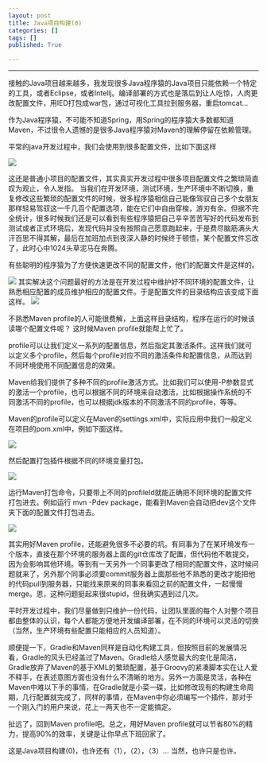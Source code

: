 ```yaml
---
layout: post
title: Java项目构建(0)
categories: []
tags: []
published: True

---
```

---
接触的Java项目越来越多，我发现很多Java程序猿的Java项目只能依赖一个特定的工具，或者Eclipse，或者Intellj。编译部署的方式也是落后到让人吃惊，人肉更改配置文件，用IED打包成war包，通过可视化工具拉到服务器，重启tomcat...

作为Java程序猿，不可能不知道Spring，用Spring的程序猿大多数都知道Maven，不过很令人遗憾的是很多Java程序猿对Maven的理解停留在依赖管理。

平常的java开发过程中，我们会使用到很多配置文件，比如下面这样

<img src="{{ site.url }}/assets/images/20151127/p1.png" />

这还是普通小项目的配置文件，其实真实开发过程中很多项目配置文件之繁琐简直叹为观止，令人发指。
当我们在开发环境，测试环境，生产环境中不断切换，重复修改这些繁琐的配置文件的时候，很多程序猿相信自己能像驾驭自己多个女朋友那样轻易驾驭这一千几百个配置选项，能在它们中自由穿梭，游刃有余。但据不完全统计，很多时候我们还是可以看到有些程序猿把自己辛辛苦苦写好的代码发布到测试或者正式环境后，发现代码并没有按照自己愿意跑起来，于是费尽脑筋满头大汗百思不得其解，最后在加班加点到夜深人静的时候终于顿悟，某个配置文件忘改了，此时心中1024头草泥马在奔腾。

有些聪明的程序猿为了方便快速更改不同的配置文件，他们的配置文件是这样的。

<img src="{{ site.url }}/assets/images/20151127/p6.png" />
其实解决这个问题最好的方法是在开发过程中维护好不同环境的配置文件，让熟悉相应配置的成员维护相应的配置文件。于是配置文件的目录结构应该变成下面这样。

<img src="{{ site.url }}/assets/images/20151127/p2.png" />

不熟悉Maven profile的人可能很费解，上面这样目录结构，程序在运行的时候该读哪个配置文件呢？
这时候Maven profile就能帮上忙了。

profile可以让我们定义一系列的配置信息，然后指定其激活条件。这样我们就可以定义多个profile，然后每个profile对应不同的激活条件和配置信息，从而达到不同环境使用不同配置信息的效果。

Maven给我们提供了多种不同的profile激活方式。比如我们可以使用-P参数显式的激活一个profile，也可以根据不同的环境来自动激活，比如根据操作系统的不同激活不同的profile，也可以根据jdk版本的不同激活不同的profile，等等。

Maven的profile可以定义在Maven的settings.xml中，实际应用中我们一般定义在项目的pom.xml中，例如下面这样。

<img src="{{ site.url }}/assets/images/20151127/p3.png" />

然后配置打包插件根据不同的环境变量打包。

<img src="{{ site.url }}/assets/images/20151127/p4.png" />

运行Maven打包命令，只要带上不同的profileId就能正确把不同环境的配置文件打包进去。例如运行 mvn -Pdev package，能看到Maven会自动把dev这个文件夹下面的配置文件打包进去。

<img src="{{ site.url }}/assets/images/20151127/p5.png" />

其实用好Maven profile，还能避免很多不必要的坑。有同事为了在某环境发布一个版本，直接在那个环境的服务器上面的git仓库改了配置，但代码他不敢提交，因为会影响其他环境。等到有一天另外一个同事更改了相同的配置文件，这时候问题就来了，另外那个同事必须要commit服务器上面那些他不熟悉的更改才能把他的代码pull到服务器，只能找来原来的同事来看回之前的配置文件，一起慢慢merge。恩，这种问题挺起来很stupid，但我确实遇到过几次。

平时开发过程中，我们尽量做到只维护一份代码，让团队里面的每个人对整个项目都由整体的认识，每个人都能方便地开发编译部署，在不同的环境可以灵活的切换（当然，生产环境有些配置只能相应的人员知道）。

顺便提一下，Gradle和Maven同样是自动化构建工具，但按照目前的发展情况看，Gradle的风头已经盖过了Maven。Gradle给人感觉最大的变化是简洁，Gradle放弃了Maven的基于XML的繁琐配置，基于Groovy的紧凑脚本实在让人爱不释手，在表述意图方面也没有什么不清晰的地方。另外一方面是灵活，各种在Maven中难以下手的事情，在Gradle就是小菜一碟，比如修改现有的构建生命周期，几行配置就完成了，同样的事情，在Maven中你必须编写一个插件，那对于一个刚入门的用户来说，花上一两天也不一定能搞定。

扯远了，回到Maven profile吧。总之，用好Maven profile就可以节省80%的精力，提高90%的效率，关键是让你早点下班回家了。

这是Java项目构建(0)，也许还有（1），（2），（3）...
当然，也许只是也许。






